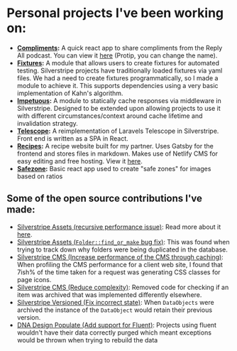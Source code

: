 # Personal projects I've been working on:
- **[Compliments](https://github.com/adrhumphreys/compliments.jar.nz):** A quick react app to share compliments from the Reply All podcast. You can view it [here](https://compliments.jar.nz) (Protip, you can change the name).
- **[Fixtures](https://github.com/adrhumphreys/silverstripe-fixtures):** A module that allows users to create fixtures for automated testing. Silverstripe projects have traditionally loaded fixtures via yaml files. We had a need to create fixtures programmatically, so I made a module to achieve it. This supports dependencies using a very basic implementation of Kahn's algorithm.
- **[Impetuous](https://github.com/adrhumphreys/impetuous):** A module to statically cache responses via middleware in Silverstripe. Designed to be extended upon allowing projects to use it with different circumstances/context around cache lifetime and invalidation strategy.
- **[Telescope](https://github.com/adrhumphreys/telescope):** A reimplementation of Laravels Telescope in Silverstripe. Front end is written as a SPA in React.
- **[Recipes](https://github.com/adrhumphreys/recipes):** A recipe website built for my partner. Uses Gatsby for the frontend and stores files in markdown. Makes use of Netlify CMS for easy editing and free hosting. View it [here](http://jar.nz).
- **[Safezone](https://github.com/adrhumphreys/safe-zone):** Basic react app used to create "safe zones" for images based on ratios

## Some of the open source contributions I've made:
- [Silverstripe Assets (recursive performance issue)](https://github.com/silverstripe/silverstripe-assets/pull/415): Read more about it [here](/posts/silverstripe-assets/).
- [Silverstripe Assets (`Folder::find_or_make` bug fix)](https://github.com/silverstripe/silverstripe-assets/pull/364): This was found when trying to track down why folders were being duplicated in the database.
- [Silverstripe CMS (Increase performance of the CMS through caching)](https://github.com/silverstripe/silverstripe-cms/pull/2493): When profiling the CMS performance for a client web site, I found that 7ish% of the time taken for a request was generating CSS classes for page icons.
- [Silverstripe CMS (Reduce complexity)](https://github.com/silverstripe/silverstripe-cms/pull/2476): Removed code for checking if an item was archived that was implemented differently elsewhere.
- [Silverstripe Versioned (Fix incorrect state)](https://github.com/silverstripe/silverstripe-versioned/pull/243): When `DataObjects` were archived the instance of the `DataObject` would retain their previous version.
- [DNA Design Populate (Add support for Fluent)](https://github.com/dnadesign/silverstripe-populate/pull/32): Projects using fluent wouldn't have their data correctly purged which meant exceptions would be thrown when trying to rebuild the data